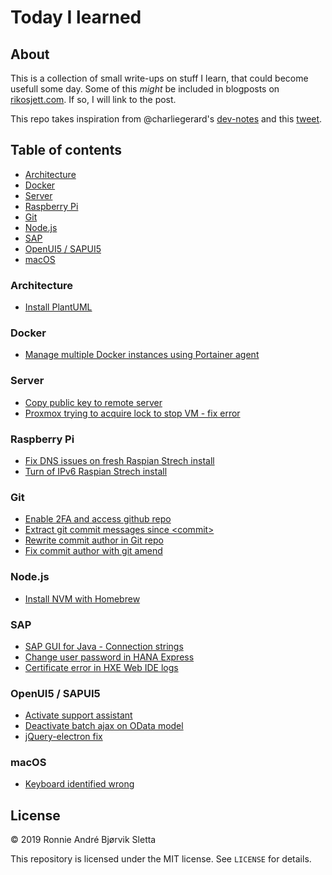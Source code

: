 # Today I learned
## About
This is a collection of small write-ups on stuff I learn, that could become usefull some day. Some of this *might* be included in blogposts on [rikosjett.com](https://www.rikosjett.com). If so, I will link to the post.

This repo takes inspiration from @charliegerard's [dev-notes](https://github.com/charliegerard/dev-notes) and this [tweet](https://twitter.com/devdevcharlie/status/1019343097749168128). 

## Table of contents
* [Architecture](#Architecture)
* [Docker](#Docker)
* [Server](#Server)
* [Raspberry Pi](#Raspberry-Pi)
* [Git](#Git)
* [Node.js](#Node.js)
* [SAP](#SAP)
* [OpenUI5 / SAPUI5](#OpenUI5-/-SAPUI5)
* [macOS](#macOS)

### Architecture
* [Install PlantUML](Architecture/install-plantuml.md)

### Docker
* [Manage multiple Docker instances using Portainer agent](Docker/portainer-agent.md)

### Server
* [Copy public key to remote server](Server/copy_id.md)
* [Proxmox trying to acquire lock to stop VM - fix error](Server/proxmox_stop_error.md)

### Raspberry Pi
* [Fix DNS issues on fresh Raspian Strech install](RPi/fix-dns-issues-raspian.md)
* [Turn of IPv6 Raspian Strech install](RPi/turn-of-ipv6.md)

### Git
* [Enable 2FA and access github repo](Git/github-2fa.md)
* [Extract git commit messages since &lt;commit&gt;](Git/extract-commit-msg.md)
* [Rewrite commit author in Git repo](Git/rewrite-commit-author.md)
* [Fix commit author with git amend](Git/fix-commit-author-with-amend.md)

### Node.js
* [Install NVM with Homebrew](Nodejs/install-nvm.md)

### SAP
* [SAP GUI for Java - Connection strings](SAP/sapgui_java_constring.md)
* [Change user password in HANA Express](SAP/hxe_user_pw_change.md)
* [Certificate error in HXE Web IDE logs](SAP/renew_certificate_xsa.md)

### OpenUI5 / SAPUI5
* [Activate support assistant](UI5/activate-support-assistant.md)
* [Deactivate batch ajax on OData model](UI5/deactivate-batch.md)
* [jQuery-electron fix](UI5/jquery-electron-fix.md)

### macOS
* [Keyboard identified wrong](macOS/wrong-keyboard-ident.md)

## License

© 2019 Ronnie André Bjørvik Sletta

This repository is licensed under the MIT license. See ```LICENSE``` for details.